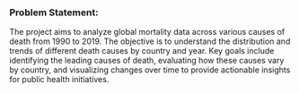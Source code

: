 ### **Problem Statement:**

The project aims to analyze global mortality data across various causes of death from 1990 to 2019. The objective is to understand the distribution and trends of different death causes by country and year. Key goals include identifying the leading causes of death, evaluating how these causes vary by country, and visualizing changes over time to provide actionable insights for public health initiatives.
